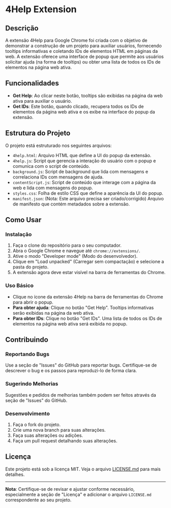 # 4Help Extension

## Descrição

A extensão 4Help para Google Chrome foi criada com o objetivo de demonstrar a construção de um projeto para auxiliar usuários, fornecendo tooltips informativas e coletando IDs de elementos HTML em páginas da web. A extensão oferece uma interface de popup que permite aos usuários solicitar ajuda (na forma de tooltips) ou obter uma lista de todos os IDs de elementos na página web ativa.

## Funcionalidades

- **Get Help**: Ao clicar neste botão, tooltips são exibidas na página da web ativa para auxiliar o usuário.
- **Get IDs**: Este botão, quando clicado, recupera todos os IDs de elementos da página web ativa e os exibe na interface do popup da extensão.

## Estrutura do Projeto

O projeto está estruturado nos seguintes arquivos:

- `4help.html`: Arquivo HTML que define a UI do popup da extensão.
- `4help.js`: Script que gerencia a interação do usuário com o popup e comunica com o script de conteúdo.
- `background.js`: Script de background que lida com mensagens e correlaciona IDs com mensagens de ajuda.
- `contentScript.js`: Script de conteúdo que interage com a página da web e lida com mensagens do popup.
- `styles.css`: Folha de estilo CSS que define a aparência da UI do popup.
- `manifest.json`: (Nota: Este arquivo precisa ser criado/corrigido) Arquivo de manifesto que contém metadados sobre a extensão.

## Como Usar

### Instalação

1. Faça o clone do repositório para o seu computador.
2. Abra o Google Chrome e navegue até `chrome://extensions/`.
3. Ative o modo "Developer mode" (Modo do desenvolvedor).
4. Clique em "Load unpacked" (Carregar sem compactação) e selecione a pasta do projeto.
5. A extensão agora deve estar visível na barra de ferramentas do Chrome.

### Uso Básico

- Clique no ícone da extensão 4Help na barra de ferramentas do Chrome para abrir o popup.
- **Para obter ajuda**: Clique no botão "Get Help". Tooltips informativas serão exibidas na página da web ativa.
- **Para obter IDs**: Clique no botão "Get IDs". Uma lista de todos os IDs de elementos na página web ativa será exibida no popup.

## Contribuindo

### Reportando Bugs

Use a seção de "Issues" do GitHub para reportar bugs. Certifique-se de descrever o bug e os passos para reproduzi-lo de forma clara.

### Sugerindo Melhorias

Sugestões e pedidos de melhorias também podem ser feitos através da seção de "Issues" do GitHub.

### Desenvolvimento

1. Faça o fork do projeto.
2. Crie uma nova branch para suas alterações.
3. Faça suas alterações ou adições.
4. Faça um pull request detalhando suas alterações.

## Licença

Este projeto está sob a licença MIT. Veja o arquivo [LICENSE.md](LICENSE.md) para mais detalhes.

---

**Nota**: Certifique-se de revisar e ajustar conforme necessário, especialmente a seção de "Licença" e adicionar o arquivo `LICENSE.md` correspondente ao seu projeto.

